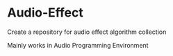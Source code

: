 # Audio-Effect
Create a repository for audio effect algorithm collection

Mainly works in Audio Programming Environment
